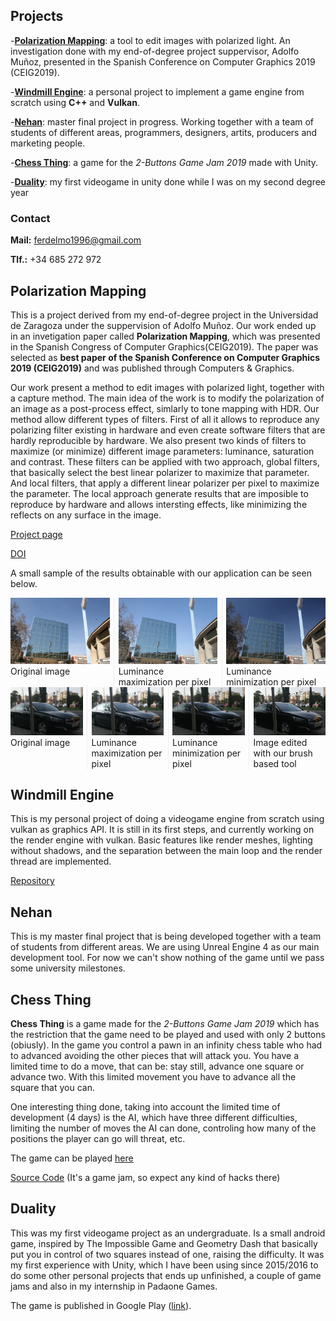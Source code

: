 ## Projects
-[**Polarization Mapping**](#polarization): a tool to edit images with polarized light. An investigation done with my end-of-degree project suppervisor, Adolfo Muñoz, presented in the Spanish Conference on Computer Graphics 2019 (CEIG2019).

-[**Windmill Engine**](#windmill): a personal project to implement a game engine from scratch using **C++** and **Vulkan**.

-[**Nehan**](#nehan): master final project in progress. Working together with a team of students of different areas, programmers, designers, artits, producers and marketing people.

-[**Chess Thing**](#chess-thing): a game for the _2-Buttons Game Jam 2019_ made with Unity.

-[**Duality**](#duality): my first videogame in unity done while I was on my second degree year

### Contact
**Mail:** ferdelmo1996@gmail.com

**Tlf.:** +34 685 272 972

## <a name="polarization"></a>Polarization Mapping
This is a project derived from my end-of-degree project in the Universidad de Zaragoza under the suppervision of Adolfo Muñoz. Our work ended up in an invetigation paper called **Polarization Mapping**, which was presented in the Spanish Congress of Computer Graphics(CEIG2019). The paper was selected as **best paper of the Spanish Conference on Computer Graphics 2019 (CEIG2019)** and was published through Computers & Graphics.

Our work present a method to edit images with polarized light, together with a capture method. The main idea of the work is to modify the polarization of an image as a post-process effect, simlarly to tone mapping with HDR. Our method allow different types of filters. First of all it allows to reproduce any polarizing filter existing in hardware and even create software filters that are hardly reproducible by hardware. We also present two kinds of filters to maximize (or minimize) different image parameters: luminance, saturation and contrast. These filters can be applied with two approach, global filters, that basically select the best linear polarizer to maximize that parameter. And local filters, that apply a different linear polarizer per pixel to maximize the parameter. The local approach generate results that are imposible to reproduce by hardware and allows intersting effects, like minimizing the reflects on any surface in the image.

[Project page](http://giga.cps.unizar.es/~amunoz/projects/CG2019_polarization/)

[DOI](https://doi.org/10.1016/j.cag.2019.06.011)

A small sample of the results obtainable with our application can be seen below.
<div style="-webkit-column-count: 3; -moz-column-count: 3; column-count: 3; -webkit-column-rule: 1px dotted #e0e0e0; -moz-column-rule: 1px dotted #e0e0e0; column-rule: 1px dotted #e0e0e0;">
    <div class="column">
        <img src="images/cielo/cubo.jpg">
        <figcaption>Original image</figcaption>
    </div>
    <div class="column">
        <img src="images/cielo/LumLMax.jpg">
        <figcaption>Luminance maximization per pixel</figcaption>
    </div>
    <div class="column">
        <img src="images/cielo/LumLMin.jpg">
        <figcaption>Luminance minimization per pixel</figcaption>
    </div>
</div>

<div style="-webkit-column-count: 4; -moz-column-count: 4; column-count: 4; -webkit-column-rule: 1px dotted #e0e0e0; -moz-column-rule: 1px dotted #e0e0e0; column-rule: 1px dotted #e0e0e0;">
    <div class="column">
        <img src="images/coche1/I.jpg">
        <figcaption>Original image</figcaption>
    </div>
    <div class="column">
        <img src="images/coche1/LumLMax.jpg">
        <figcaption>Luminance maximization per pixel</figcaption>
    </div>
    <div class="column">
        <img src="images/coche1/LumLMin.jpg">
        <figcaption>Luminance minimization per pixel</figcaption>
    </div>
    <div class="column">
        <img src="images/coche1/minLateralMaxFront.jpg">
        <figcaption>Image edited with our brush based tool</figcaption>
    </div>
</div>

## <a name="windmill"></a>Windmill Engine
This is my personal project of doing a videogame engine from scratch using vulkan as graphics API. It is still in its first steps, and currently working on the render engine with vulkan. Basic features like render meshes, lighting without shadows, and the separation between the main loop and the render thread are implemented.

[Repository](https://github.com/ferdelmo/WindmillEngine)

## <a name="nehan"></a> Nehan ##
This is my master final project that is being developed together with a team of students from different areas. We are using Unreal Engine 4 as our main development tool. For now we can't show nothing of the game until we pass some university milestones.

## <a name="chess-thing"></a>Chess Thing

**Chess Thing** is a game made for the _2-Buttons Game Jam 2019_ which has the restriction that the game need to be played and used with only 2 buttons (obiusly). In the game you control a pawn in an infinity chess table who had to advanced avoiding the other pieces that will attack you. You have a limited time to do a move, that can be: stay still, advance one square or advance two. With this limited movement you have to advance all the square that you can. 

One interesting thing done, taking into account the limited time of development (4 days) is the AI, which have three different difficulties, limiting the number of moves the AI can done, controling how many of the positions the player can go will threat, etc. 

The game can be played [here](https://ferdelmo.itch.io/chess-thing)

[Source Code](https://github.com/ferdelmo/ChessThing) (It's a game jam, so expect any kind of hacks there)

## <a name="duality"></a>Duality

This was my first videogame project as an undergraduate. Is a small android game, inspired by The Impossible Game and Geometry Dash that basically put you in control of two squares instead of one, raising the difficulty. It was my first experience with Unity, which I have been using since 2015/2016 to do some other personal projects that ends up unfinished, a couple of game jams and also in my internship in Padaone Games.

The game is published in Google Play ([link](https://play.google.com/store/apps/details?id=com.Delmogames.Duality)).
